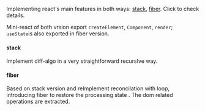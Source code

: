 Implementing react's main features in both ways: [stack](https://github.com/everywill/mini-react/tree/feature/stack), [fiber](https://github.com/everywill/mini-react/tree/feature/fiber). Click to check details.

Mini-react of both vrsion export `createElement`, `Component`, `render`;  `useState`is also exported in fiber version. 



#### stack

Implement diff-algo  in a very straightforward  recursIve way. 



#### fiber

Based on stack version and reImplement reconcilation with loop, introducing fiber to restore the processing state . The dom related operations are extracted.
